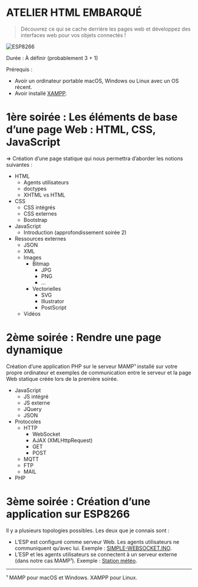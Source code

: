 
# ATELIER HTML EMBARQUÉ

> Découvrez ce qui se cache derrière les pages web et développez des interfaces web pour vos objets connectés !

![ESP8266](http://ouilogique.com/images/NodeMCU_esp8266.jpg)

Durée : À définir (probablement 3 + 1)

Prérequis :
- Avoir un ordinateur portable macOS, Windows ou Linux avec un OS récent.
- Avoir installé [XAMPP](https://www.apachefriends.org/fr/index.html).

# 1ère soirée : Les éléments de base d’une page Web : HTML, CSS, JavaScript

⇒ Création d’une page statique qui nous permettra d’aborder les notions suivantes :

- HTML
	- Agents utilisateurs
	- doctypes
	- XHTML vs HTML
- CSS
	- CSS intégrés
	- CSS externes
	- Bootstrap
- JavaScript
	- Introduction (approfondissement soirée 2)
- Ressources externes
	- JSON
	- XML
	- Images
		- Bitmap
			- JPG
			- PNG
			- ...
		- Vectorielles
			- SVG
			- Illustrator
			- PostScript
	- Vidéos


# 2ème soirée : Rendre une page dynamique

Création d’une application PHP sur le serveur MAMP¹ installé sur votre propre ordinateur et exemples de communication entre le serveur et la page Web statique créée lors de la première soirée.

- JavaScript
	- JS intégré
	- JS externe
	- JQuery
	- JSON
- Protocoles
	- HTTP
		- WebSocket
		- AJAX (XMLHttpRequest)
		- GET
		- POST
	- MQTT
	- FTP
	- MAIL
- PHP


# 3ème soirée : Création d’une application sur ESP8266

Il y a plusieurs topologies possibles. Les deux que je connais sont :

- L’ESP est configuré comme serveur Web. Les agents utilisateurs ne communiquent qu’avec lui. Exemple : [SIMPLE-WEBSOCKET.INO](https://github.com/NicHub/ouilogique-ESP8266-Arduino/tree/master/simple-websocket).
- L’ESP et les agents utilisateurs se connectent à un serveur externe (dans notre cas MAMP¹). Exemple : [Station météo](http://notepadxx.com/meteo/).

---

¹ MAMP pour macOS et Windows. XAMPP pour Linux.
